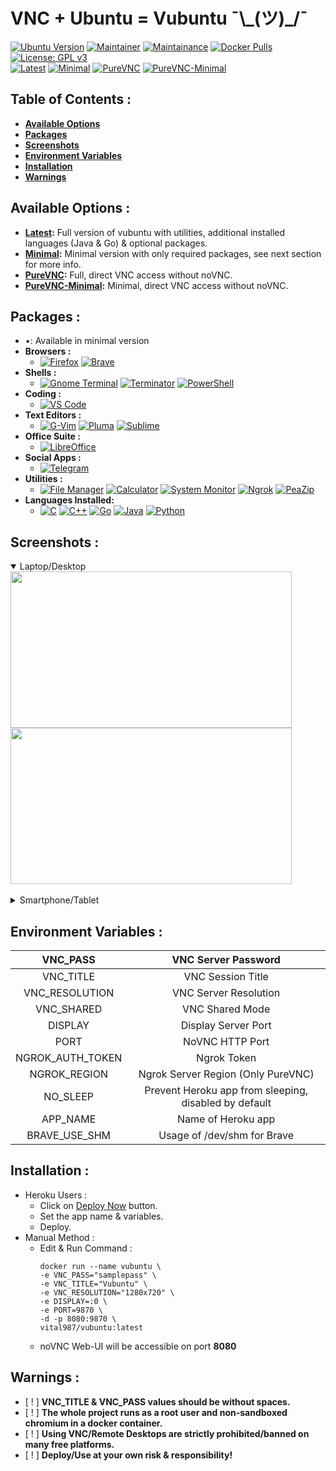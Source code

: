 # VNC + Ubuntu = Vubuntu ¯\\_\(ツ\)\_\/¯

[![Ubuntu Version](https://img.shields.io/static/v1?label=Ubuntu&message=20.04&color=E95420&logo=ubuntu)](https://ubuntu.com) [![Maintainer](https://img.shields.io/static/v1?label=Maintainer&message=Vital987&color=1e90ff)](https://github.com/vital987) [![Maintainance](https://img.shields.io/badge/Maintenance%20Level-Active-success.svg)](https://github.com/vital987) [![Docker Pulls](https://img.shields.io/docker/pulls/vital987/vubuntu.svg)](https://hub.docker.com/r/vital987/vubuntu) [![License: GPL v3](https://img.shields.io/badge/License-GPLv3-blue.svg)]()<br>[![Latest](https://raw.githubusercontent.com/vital987/vubuntu/master/assets/repo_files/button-latest.png)](https://heroku.com/deploy?template=https://github.com/vital987/vubuntu/) [![Minimal](https://raw.githubusercontent.com/vital987/vubuntu/master/repo_files/assets/button-minimal.png)](https://heroku.com/deploy?template=https://github.com/vital987/vubuntu/tree/minimal) [![PureVNC](https://raw.githubusercontent.com/vital987/vubuntu/master/repo_files/assets/button-purevnc.png)](https://heroku.com/deploy?template=https://github.com/vital987/vubuntu/tree/purevnc) [![PureVNC-Minimal](https://raw.githubusercontent.com/vital987/vubuntu/master/repo_files/assets/button-purevnc-minimal.png)](https://heroku.com/deploy?template=https://github.com/vital987/vubuntu/tree/purevnc-minimal)


## **Table of Contents :**
  * [**Available Options**](#available-options-)
  * [**Packages**](#packages-)
  * [**Screenshots**](#screenshots-)
  * [**Environment Variables**](#environment-variables-)
  * [**Installation**](#installation-)
  * [**Warnings**](#warnings-)

## **Available Options :**
  * **[Latest](https://github.com/vital987/vubuntu/):** Full version of vubuntu with utilities, additional installed languages (Java & Go) & optional packages.
  * **[Minimal](https://github.com/vital987/vubuntu/tree/minimal):** Minimal version with only required packages, see next section for more info.
  * **[PureVNC](https://github.com/vital987/vubuntu/tree/purevnc):** Full, direct VNC access without noVNC.
  * **[PureVNC-Minimal](https://github.com/vital987/vubuntu/tree/purevnc):** Minimal, direct VNC access without noVNC.

## **Packages :** 
  * •: Available in minimal version 
  * **Browsers :** 
    * [![Firefox](https://img.shields.io/static/v1?label=Firefox&message=%20&color=orange&logo=firefox-browser)]() [![Brave](https://img.shields.io/static/v1?label=Brave&message=•&color=fa552a&logo=brave)]()
  * **Shells :**
    * [![Gnome Terminal](https://img.shields.io/static/v1?label=GnomeTerminal&message=%20&color=green&logo=gnome&logoColor=green)]() [![Terminator](https://img.shields.io/static/v1?label=Terminator&message=•&color=red&logo=powershell&logoColor=red)]() [![PowerShell](https://img.shields.io/static/v1?label=PowerShell&message=%20&color=5391FE&logo=powershell&logoColor=5391FE)]()
  * **Coding :** 
    * [![VS Code](https://img.shields.io/static/v1?label=VS%20Code&message=•&color=1e90ff&logo=visual-studio-code&logoColor=1e90ff)]()
  * **Text Editors :** 
    * [![G-Vim](https://img.shields.io/static/v1?label=G-Vim&message=%20&color=brightgreen&logo=vim&logoColor=brightgreen)]() [![Pluma](https://img.shields.io/static/v1?label=Pluma&message=•&color=green&logo=textpattern&logoColor=green)]() [![Sublime](https://img.shields.io/static/v1?label=Sublime%20Text&message=%20&color=orange&logo=sublime-text&logoColor=orange)]()
  * **Office Suite :** 
    * [![LibreOffice](https://img.shields.io/static/v1?label=Libre%20Office&message=%20&color=brightgreen&logo=libreoffice&logoColor=brightgreen)]()
  * **Social Apps :** 
    * [![Telegram](https://img.shields.io/static/v1?label=Telegram&message=•&color=26A5E4&logo=telegram&logoColor=26A5E4)]()
* **Utilities :**
    * [![File Manager](https://img.shields.io/static/v1?label=File%20Manager&message=•&color=EFF700&logo=files&logoColor=EFF700)]() [![Calculator](https://img.shields.io/static/v1?label=Calculator&message=%20&color=017A79&logo=craft-cms&logoColor=017A79)]() [![System Monitor](https://img.shields.io/static/v1?label=System%20Monitor&message=%20&color=111324&logo=campaign-monitor&logoColor=111324)]() [![Ngrok](https://img.shields.io/static/v1?label=Ngrok&message=•&color=1853DB&logo=ngrok&logoColor=1853DB)]() [![PeaZip](https://img.shields.io/static/v1?label=PeaZip&message=•&color=6300F7&logo=git-lfs&logoColor=6300F7)]()
* **Languages Installed:** 
    * [![C](https://img.shields.io/static/v1?label=C&message=•&logo=c)]() [![C++](https://img.shields.io/static/v1?label=C%2b%2b&message=•&logo=c%2b%2b&logoColor=1e90ff&color=1e90ff)]() [![Go](https://img.shields.io/static/v1?label=Go&message=%20&logo=go&logoColor=1e90ff&color=1e90ff)]() [![Java](https://img.shields.io/static/v1?label=Java&message=%20&logo=java&logoColor=f89820&color=f89820)]() [![Python](https://img.shields.io/static/v1?label=Python&message=•&logo=python&color=blue)]()

## **Screenshots :**
<div>
  <details open>
  <summary>Laptop/Desktop</summary>
  <img src="https://raw.githubusercontent.com/vital987/vubuntu/master/assets/screenshots/desktop_ss1.png" align="center" width=450 height=250>&nbsp;
  <img src="https://raw.githubusercontent.com/vital987/vubuntu/master/assets/screenshots/desktop_ss2.png" align="center" width=450 height=250><br><br>
 </details>
 <details>
  <summary>Smartphone/Tablet</summary>
  <img src="https://raw.githubusercontent.com/vital987/vubuntu/master/assets/screenshots/phone_ss1.png" align="center" width=450 height=250>&nbsp;
  <img src="https://raw.githubusercontent.com/vital987/vubuntu/master/assets/screenshots/phone_ss2.png" align="center" width=450 height=250><br><br>
 </details>
</div>
  
## **Environment Variables :**

| VNC_PASS | VNC Server Password |
|:-:|:-:|
| VNC_TITLE | VNC Session Title |
| VNC_RESOLUTION | VNC Server Resolution |
| VNC_SHARED | VNC Shared Mode |
| DISPLAY | Display Server Port |
| PORT | NoVNC HTTP Port |
| NGROK_AUTH_TOKEN | Ngrok Token |
| NGROK_REGION | Ngrok Server Region (Only PureVNC) |
| NO_SLEEP | Prevent Heroku app from sleeping, disabled by default |
| APP_NAME | Name of Heroku app |
| BRAVE_USE_SHM | Usage of /dev/shm for Brave |

## **Installation :**
 * Heroku Users :
   * Click on [Deploy Now](https://heroku.com/deploy?template=https://github.com/vubuntu) button.
   * Set the app name & variables.
   * Deploy.
 * Manual Method :
   * Edit & Run Command :
     ```
     docker run --name vubuntu \
     -e VNC_PASS="samplepass" \
     -e VNC_TITLE="Vubuntu" \
     -e VNC_RESOLUTION="1280x720" \
     -e DISPLAY=:0 \
     -e PORT=9870 \
     -d -p 8080:9870 \
     vital987/vubuntu:latest
   * noVNC Web-UI will be accessible on port **8080**

## **Warnings :**
  * [ ! ] **VNC_TITLE & VNC_PASS values should be without spaces.**
  * [ ! ] **The whole project runs as a root user and non-sandboxed chromium in a docker container.**
  * [ ! ] **Using VNC/Remote Desktops are strictly prohibited/banned on many free platforms.**
  * [ ! ] **Deploy/Use at your own risk & responsibility!**

